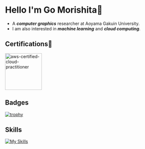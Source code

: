 # Hello I'm Go Morishita👋
- A ***computer graphics*** researcher at Aoyama Gakuin University.
- I am also interested in ***machine learning*** and ***cloud computing***.

## Certifications🏅
<img src="https://github.com/user-attachments/assets/b5c95b77-487a-490b-aa69-7f5d68dc9682" alt="aws-certified-cloud-practitioner" width="120"/>

## Badges

[![trophy](https://github-profile-trophy.vercel.app/?username=Go-Morishita&rank=S,AAA,A,B)](https://github.com/ryo-ma/github-profile-trophy)

## Skills

[![My Skills](https://skillicons.dev/icons?i=nextjs,python,cpp,aws)](https://skillicons.dev)

